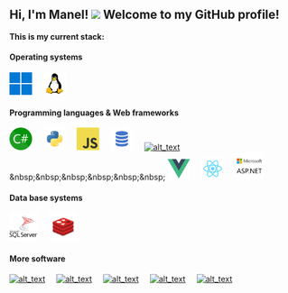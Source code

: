 <h2> Hi, I'm Manel! <img src="https://media.giphy.com/media/Wj7lNjMNDxSmc/giphy.gif" width="150"> Welcome to my GitHub profile!</h2>

**This is my current stack:**  

#### Operating systems
[<img alt="alt_text" height="40px" src="https://github.com/github/explore/blob/main/topics/windows/windows.png" />](https://www.microsoft.com/)
&nbsp;&nbsp;&nbsp;
[<img alt="alt_text" height="40px" src="https://github.com/github/explore/blob/main/topics/linux/linux.png" />](https://en.wikipedia.org/wiki/Linux)

#### Programming languages & Web frameworks
[<img alt="alt_text" height="40px" src="https://raw.githubusercontent.com/github/explore/80688e429a7d4ef2fca1e82350fe8e3517d3494d/topics/csharp/csharp.png" />](https://docs.microsoft.com/en-us/dotnet/)
&nbsp;&nbsp;&nbsp;
[<img alt="alt_text" height="40px" src="https://raw.githubusercontent.com/github/explore/80688e429a7d4ef2fca1e82350fe8e3517d3494d/topics/python/python.png" />](https://www.python.org/)
&nbsp;&nbsp;&nbsp;
[<img alt="alt_text" height="40px" src="https://raw.githubusercontent.com/github/explore/80688e429a7d4ef2fca1e82350fe8e3517d3494d/topics/javascript/javascript.png" />](https://developer.mozilla.org/es/docs/Web/JavaScript)
&nbsp;&nbsp;&nbsp;
[<img alt="alt_text" height="40px" src="https://raw.githubusercontent.com/github/explore/80688e429a7d4ef2fca1e82350fe8e3517d3494d/topics/sql/sql.png" />](https://en.wikipedia.org/wiki/SQL)
&nbsp;&nbsp;&nbsp;
[<img alt="alt_text" height="40px" src="https://upload.wikimedia.org/wikipedia/commons/8/82/Gnu-bash-logo.svg" />](https://en.wikipedia.org/wiki/Bash_(Unix_shell))
&nbsp;&nbsp;&nbsp;&nbsp;&nbsp;&nbsp;
[<img alt="alt_text" height="40px" src="https://raw.githubusercontent.com/github/explore/80688e429a7d4ef2fca1e82350fe8e3517d3494d/topics/vue/vue.png" />](https://vuejs.org/)
&nbsp;&nbsp;&nbsp;
[<img alt="alt_text" height="40px" src="https://raw.githubusercontent.com/github/explore/80688e429a7d4ef2fca1e82350fe8e3517d3494d/topics/react/react.png" />](https://reactjs.org/)
&nbsp;&nbsp;&nbsp;
[<img alt="alt_text" height="50px" src="https://raw.githubusercontent.com/github/explore/80688e429a7d4ef2fca1e82350fe8e3517d3494d/topics/aspnet/aspnet.png" />](https://dotnet.microsoft.com/en-us/apps/aspnet/)

#### Data base systems
[<img alt="alt_text" height="50px" src="https://github.com/github/explore/blob/main/topics/sql-server/sql-server.png" />](https://www.microsoft.com/)
&nbsp;&nbsp;&nbsp;
[<img alt="alt_text" height="50px" src="https://raw.githubusercontent.com/github/explore/80688e429a7d4ef2fca1e82350fe8e3517d3494d/topics/redis/redis.png" />](https://redis.io/)

#### More software
[<img alt="alt_text" height="30px" src="https://upload.wikimedia.org/wikipedia/commons/thumb/e/e0/Git-logo.svg/320px-Git-logo.svg.png" />](https://git-scm.com/)
&nbsp;&nbsp;&nbsp;
[<img alt="alt_text" height="30px" src="https://www.quartz-scheduler.net/quartz-logo-large.png" />](https://www.quartz-scheduler.net/)
&nbsp;&nbsp;&nbsp;
[<img alt="alt_text" height="30px" src="https://upload.wikimedia.org/wikipedia/commons/thumb/7/71/RabbitMQ_logo.svg/320px-RabbitMQ_logo.svg.png" />](https://www.rabbitmq.com/)
&nbsp;&nbsp;&nbsp;
[<img alt="alt_text" height="30px" src="https://upload.wikimedia.org/wikipedia/commons/thumb/3/36/TeamCity_logo.svg/320px-TeamCity_logo.svg.png" />](https://www.jetbrains.com/teamcity)
&nbsp;&nbsp;&nbsp;
[<img alt="alt_text" height="45px" src="https://octopus.com/octopus-public/images/company/OctopusDeploy-logo-RGB.svg" />](https://octopus.com/)
